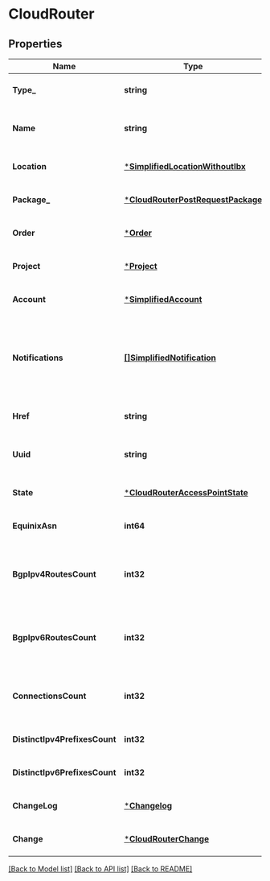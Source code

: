# CloudRouter

## Properties
Name | Type | Description | Notes
------------ | ------------- | ------------- | -------------
**Type_** | **string** |  | [optional] [default to null]
**Name** | **string** | Customer-provided Cloud Router name | [optional] [default to null]
**Location** | [***SimplifiedLocationWithoutIbx**](SimplifiedLocationWithoutIBX.md) |  | [optional] [default to null]
**Package_** | [***CloudRouterPostRequestPackage**](CloudRouterPostRequestPackage.md) |  | [optional] [default to null]
**Order** | [***Order**](Order.md) |  | [optional] [default to null]
**Project** | [***Project**](Project.md) |  | [optional] [default to null]
**Account** | [***SimplifiedAccount**](SimplifiedAccount.md) |  | [optional] [default to null]
**Notifications** | [**[]SimplifiedNotification**](SimplifiedNotification.md) | Preferences for notifications on connection configuration or status changes | [optional] [default to null]
**Href** | **string** | Cloud Routers URI | [optional] [default to null]
**Uuid** | **string** | Equinix-assigned access point identifier | [optional] [default to null]
**State** | [***CloudRouterAccessPointState**](CloudRouterAccessPointState.md) |  | [optional] [default to null]
**EquinixAsn** | **int64** | Equinix ASN | [optional] [default to null]
**BgpIpv4RoutesCount** | **int32** | Access point used and maximum number of IPv4 BGP routes | [optional] [default to null]
**BgpIpv6RoutesCount** | **int32** | Access point used and maximum number of IPv6 BGP routes | [optional] [default to null]
**ConnectionsCount** | **int32** | Number of connections associated with this Access point | [optional] [default to null]
**DistinctIpv4PrefixesCount** | **int32** | Number of distinct ipv4 routes | [optional] [default to null]
**DistinctIpv6PrefixesCount** | **int32** | Number of distinct ipv6 routes | [optional] [default to null]
**ChangeLog** | [***Changelog**](Changelog.md) |  | [optional] [default to null]
**Change** | [***CloudRouterChange**](CloudRouterChange.md) |  | [optional] [default to null]

[[Back to Model list]](../README.md#documentation-for-models) [[Back to API list]](../README.md#documentation-for-api-endpoints) [[Back to README]](../README.md)

